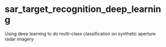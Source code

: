 # sar_target_recognition_deep_learning
 Using deep learning to do multi-class classification on synthetic aperture radar imagery 
